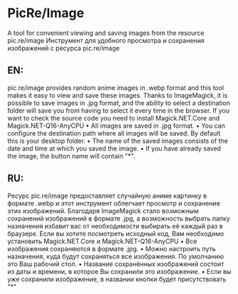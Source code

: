 # PicRe/Image
A tool for convenient viewing and saving images from the resource pic.re/image
Инструмент для удобного просмотра и сохранения изображений с ресурса pic.re/image

## EN:
pic.re/image provides random anime images in .webp format and this tool makes it easy to view and save these images. Thanks to ImageMagick, it is possible to save images in .jpg format, and the ability to select a destination folder will save you from having to select it every time in the browser. If you want to check the source code you need to install Magick.NET.Core and Magick.NET-Q16-AnyCPU
• All images are saved in .jpg format.
• You can configure the destination path where all images will be saved. By default this is your desktop folder.
• The name of the saved images consists of the date and time at which you saved the image.
• If you have already saved the image, the button name will contain "*".


## RU:
Ресурс pic.re/image предоставляет случайную аниме картинку в формате .webp и этот инструмент облегчает просмотр и сохранение этих изображений. Благодаря ImageMagick стало возможным сохранений изображений в формате .jpg, а возможность выбрать папку назначения избавит вас от необходимости выбирать её каждый раз в браузере. Если вы хотите посмотреть исходный код, Вам необходимо установить Magick.NET.Core и Magick.NET-Q16-AnyCPU
• Все изображения сохраняются в формате .jpg.
• Можно настроить путь назначения, куда будут сохраняться все изображения. По умолчанию это Ваш рабочий стол.
• Название сохранённых изображений состоит из даты и времени, в которое Вы сохранили это изображение.
• Если вы уже сохранили изображение, в названии кнопки будет присутствовать "*"
